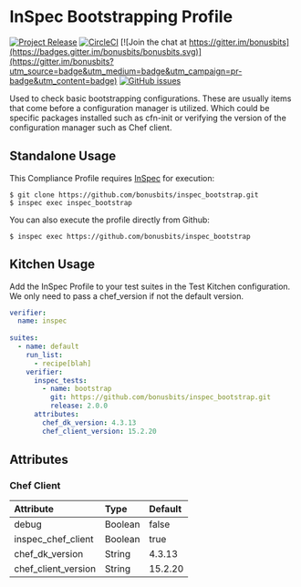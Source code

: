 # InSpec Bootstrapping Profile
[![Project Release](https://img.shields.io/badge/release-v2.0.0-blue.svg)](https://github.com/bonusbits/inspec_bootstrap)
[![CircleCI](https://circleci.com/gh/bonusbits/inspec_bootstrap.svg?style=shield)](https://circleci.com/gh/bonusbits/inspec_bootstrap)
[![Join the chat at https://gitter.im/bonusbits](https://badges.gitter.im/bonusbits/bonusbits.svg)](https://gitter.im/bonusbits?utm_source=badge&utm_medium=badge&utm_campaign=pr-badge&utm_content=badge)
[![GitHub issues](https://img.shields.io/github/issues/bonusbits/inspec_bootstrap.svg)](https://github.com/bonusbits/inspec_bootstrap/issues)

Used to check basic bootstrapping configurations.
These are usually items that come before a configuration manager is utilized.
Which could be specific packages installed such as cfn-init or verifying the version of the configuration manager such as Chef client.

## Standalone Usage

This Compliance Profile requires [InSpec](https://github.com/chef/inspec) for execution:

```
$ git clone https://github.com/bonusbits/inspec_bootstrap.git
$ inspec exec inspec_bootstrap
```

You can also execute the profile directly from Github:

```
$ inspec exec https://github.com/bonusbits/inspec_bootstrap
```

## Kitchen Usage
Add the InSpec Profile to your test suites in the Test Kitchen configuration. 
We only need to pass a chef_version if not the default version.

```yaml
verifier:
  name: inspec
  
suites:
  - name: default
    run_list:
      - recipe[blah]
    verifier:
      inspec_tests:
        - name: bootstrap
          git: https://github.com/bonusbits/inspec_bootstrap.git
          release: 2.0.0
      attributes:
        chef_dk_version: 4.3.13
        chef_client_version: 15.2.20
```

## Attributes
### Chef Client
| Attribute      | Type     | Default       |
| :------------- |:-------- | :------------ |
| debug    | Boolean  | false          |
| inspec_chef_client    | Boolean  | true          |
| chef_dk_version   | String   | 4.3.13       |
| chef_client_version   | String   | 15.2.20       |
